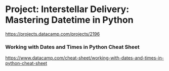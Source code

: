 # Project: Interstellar Delivery: Mastering Datetime in Python

https://projects.datacamp.com/projects/2196


### Working with Dates and Times in Python Cheat Sheet

https://www.datacamp.com/cheat-sheet/working-with-dates-and-times-in-python-cheat-sheet

###